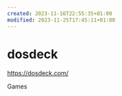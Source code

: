 ```yaml
---
created: 2023-11-16T22:55:35+01:00
modified: 2023-11-25T17:45:11+01:00
---
```


# dosdeck

https://dosdeck.com/

Games
